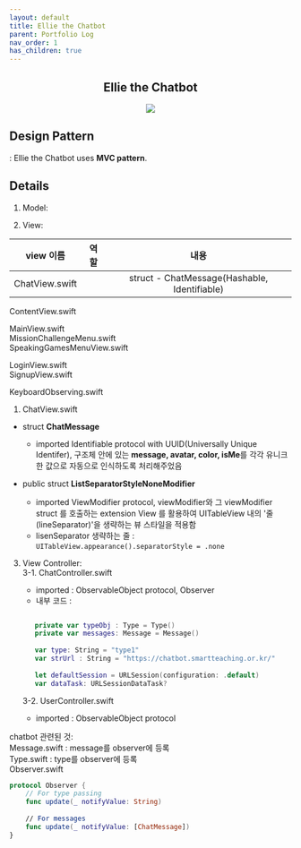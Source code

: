 ```yaml
---
layout: default
title: Ellie the Chatbot
parent: Portfolio Log
nav_order: 1
has_children: true
---
```


<h2 align="center">Ellie the Chatbot</h2>

<p align="center"> <img src ="https://user-images.githubusercontent.com/37579661/89458116-77553200-d7a1-11ea-8ced-905038871d70.gif">
 </p>
 
 

 ## Design Pattern  
 : Ellie the Chatbot uses **MVC pattern**.   
  
## Details  
 1. Model:  
   
 2. View:  
   
| **view 이름** | 역할 | 내용 |  
|:------------:|:---:|:---:|  
|ChatView.swift|     | struct - ChatMessage(Hashable, Identifiable)
ContentView.swift  
  
MainView.swift  
MissionChallengeMenu.swift  
SpeakingGamesMenuView.swift  
  
LoginView.swift  
SignupView.swift  
  
KeyboardObserving.swift  

1. ChatView.swift  
- struct **ChatMessage**  
  - imported Identifiable protocol with UUID(Universally Unique Identifer), 구조체 안에 있는 **message, avatar, color, isMe**를 각각 유니크한 값으로 자동으로 인식하도록 처리해주었음  

- public struct **ListSeparatorStyleNoneModifier**  
  - imported ViewModifier protocol, viewModifier와 그 viewModifier struct 를 호출하는 extension View 를 활용하여 UITableView 내의 '줄(lineSeparator)'을 생략하는 뷰 스타일을 적용함 
  - lisenSeparator 생략하는 줄 : `UITableView.appearance().separatorStyle = .none`

 3. View Controller:  
    3-1. ChatController.swift  
      - imported : ObservableObject protocol, Observer  
      - 내부 코드 :  
      ```swift

         private var typeObj : Type = Type()  
         private var messages: Message = Message()
         
         var type: String = "type1"
         var strUrl : String = "https://chatbot.smartteaching.or.kr/"
         
         let defaultSession = URLSession(configuration: .default)
         var dataTask: URLSessionDataTask?

      ```
        
    3-2. UserController.swift  
      - imported : ObservableObject protocol  
  
chatbot 관련된 것:  
Message.swift : message를 observer에 등록  
Type.swift : type를 observer에 등록   
Observer.swift  

```swift
protocol Observer {
    // For type passing
    func update(_ notifyValue: String)
    
    // For messages
    func update(_ notifyValue: [ChatMessage])
}
``` 
  



 

